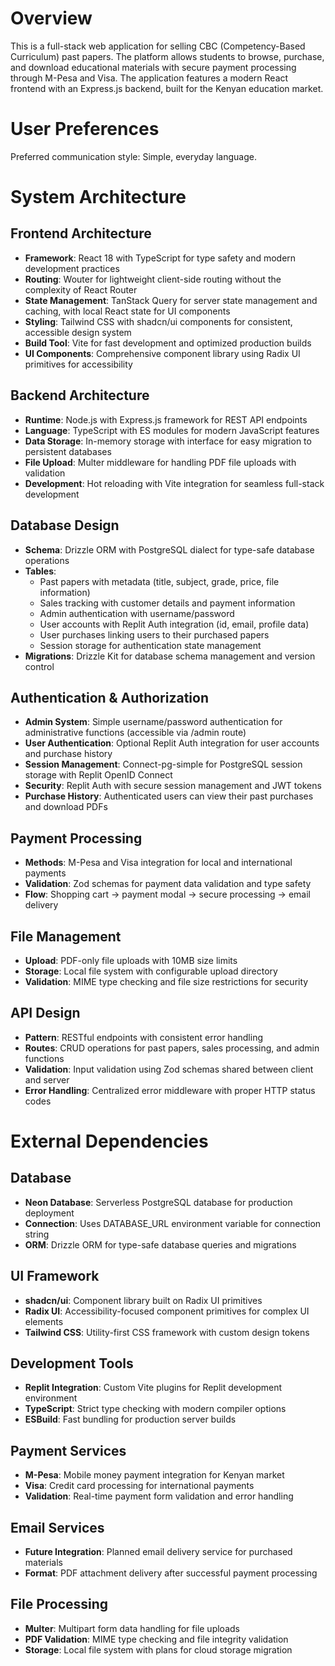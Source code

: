 # Overview

This is a full-stack web application for selling CBC (Competency-Based Curriculum) past papers. The platform allows students to browse, purchase, and download educational materials with secure payment processing through M-Pesa and Visa. The application features a modern React frontend with an Express.js backend, built for the Kenyan education market.

# User Preferences

Preferred communication style: Simple, everyday language.

# System Architecture

## Frontend Architecture
- **Framework**: React 18 with TypeScript for type safety and modern development practices
- **Routing**: Wouter for lightweight client-side routing without the complexity of React Router
- **State Management**: TanStack Query for server state management and caching, with local React state for UI components
- **Styling**: Tailwind CSS with shadcn/ui components for consistent, accessible design system
- **Build Tool**: Vite for fast development and optimized production builds
- **UI Components**: Comprehensive component library using Radix UI primitives for accessibility

## Backend Architecture
- **Runtime**: Node.js with Express.js framework for REST API endpoints
- **Language**: TypeScript with ES modules for modern JavaScript features
- **Data Storage**: In-memory storage with interface for easy migration to persistent databases
- **File Upload**: Multer middleware for handling PDF file uploads with validation
- **Development**: Hot reloading with Vite integration for seamless full-stack development

## Database Design
- **Schema**: Drizzle ORM with PostgreSQL dialect for type-safe database operations
- **Tables**: 
  - Past papers with metadata (title, subject, grade, price, file information)
  - Sales tracking with customer details and payment information
  - Admin authentication with username/password
  - User accounts with Replit Auth integration (id, email, profile data)
  - User purchases linking users to their purchased papers
  - Session storage for authentication state management
- **Migrations**: Drizzle Kit for database schema management and version control

## Authentication & Authorization
- **Admin System**: Simple username/password authentication for administrative functions (accessible via /admin route)
- **User Authentication**: Optional Replit Auth integration for user accounts and purchase history
- **Session Management**: Connect-pg-simple for PostgreSQL session storage with Replit OpenID Connect
- **Security**: Replit Auth with secure session management and JWT tokens
- **Purchase History**: Authenticated users can view their past purchases and download PDFs

## Payment Processing
- **Methods**: M-Pesa and Visa integration for local and international payments
- **Validation**: Zod schemas for payment data validation and type safety
- **Flow**: Shopping cart -> payment modal -> secure processing -> email delivery

## File Management
- **Upload**: PDF-only file uploads with 10MB size limits
- **Storage**: Local file system with configurable upload directory
- **Validation**: MIME type checking and file size restrictions for security

## API Design
- **Pattern**: RESTful endpoints with consistent error handling
- **Routes**: CRUD operations for past papers, sales processing, and admin functions
- **Validation**: Input validation using Zod schemas shared between client and server
- **Error Handling**: Centralized error middleware with proper HTTP status codes

# External Dependencies

## Database
- **Neon Database**: Serverless PostgreSQL database for production deployment
- **Connection**: Uses DATABASE_URL environment variable for connection string
- **ORM**: Drizzle ORM for type-safe database queries and migrations

## UI Framework
- **shadcn/ui**: Component library built on Radix UI primitives
- **Radix UI**: Accessibility-focused component primitives for complex UI elements
- **Tailwind CSS**: Utility-first CSS framework with custom design tokens

## Development Tools
- **Replit Integration**: Custom Vite plugins for Replit development environment
- **TypeScript**: Strict type checking with modern compiler options
- **ESBuild**: Fast bundling for production server builds

## Payment Services
- **M-Pesa**: Mobile money payment integration for Kenyan market
- **Visa**: Credit card processing for international payments
- **Validation**: Real-time payment form validation and error handling

## Email Services
- **Future Integration**: Planned email delivery service for purchased materials
- **Format**: PDF attachment delivery after successful payment processing

## File Processing
- **Multer**: Multipart form data handling for file uploads
- **PDF Validation**: MIME type checking and file integrity validation
- **Storage**: Local file system with plans for cloud storage migration